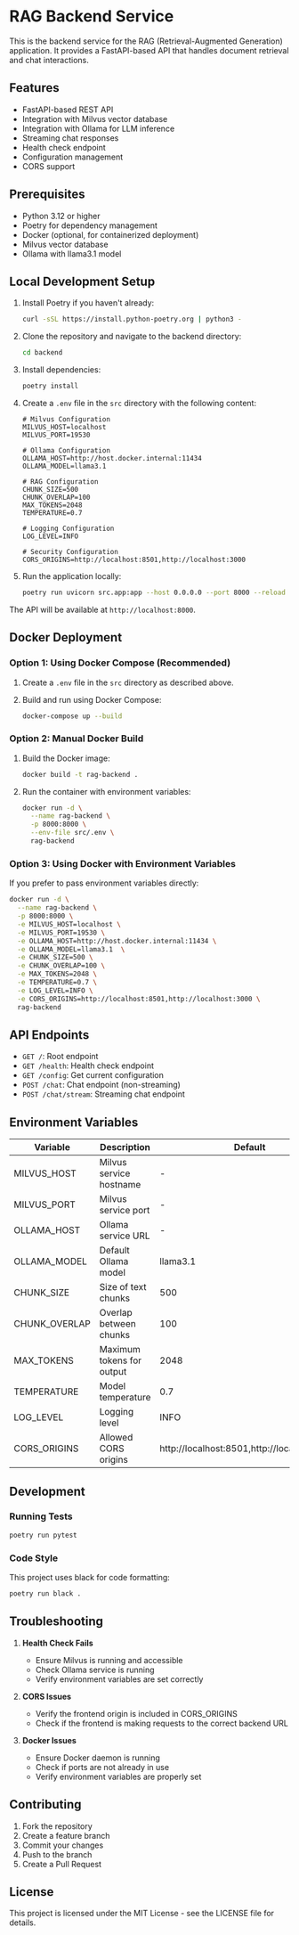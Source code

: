 # RAG Backend Service

This is the backend service for the RAG (Retrieval-Augmented Generation) application. It provides a FastAPI-based API that handles document retrieval and chat interactions.

## Features

- FastAPI-based REST API
- Integration with Milvus vector database
- Integration with Ollama for LLM inference
- Streaming chat responses
- Health check endpoint
- Configuration management
- CORS support

## Prerequisites

- Python 3.12 or higher
- Poetry for dependency management
- Docker (optional, for containerized deployment)
- Milvus vector database
- Ollama with llama3.1  model

## Local Development Setup

1. Install Poetry if you haven't already:
   ```bash
   curl -sSL https://install.python-poetry.org | python3 -
   ```

2. Clone the repository and navigate to the backend directory:
   ```bash
   cd backend
   ```

3. Install dependencies:
   ```bash
   poetry install
   ```

4. Create a `.env` file in the `src` directory with the following content:
   ```env
   # Milvus Configuration
   MILVUS_HOST=localhost
   MILVUS_PORT=19530

   # Ollama Configuration
   OLLAMA_HOST=http://host.docker.internal:11434
   OLLAMA_MODEL=llama3.1 

   # RAG Configuration
   CHUNK_SIZE=500
   CHUNK_OVERLAP=100
   MAX_TOKENS=2048
   TEMPERATURE=0.7

   # Logging Configuration
   LOG_LEVEL=INFO

   # Security Configuration
   CORS_ORIGINS=http://localhost:8501,http://localhost:3000
   ```

5. Run the application locally:
   ```bash
   poetry run uvicorn src.app:app --host 0.0.0.0 --port 8000 --reload
   ```

The API will be available at `http://localhost:8000`.

## Docker Deployment

### Option 1: Using Docker Compose (Recommended)

1. Create a `.env` file in the `src` directory as described above.

2. Build and run using Docker Compose:
   ```bash
   docker-compose up --build
   ```

### Option 2: Manual Docker Build

1. Build the Docker image:
   ```bash
   docker build -t rag-backend .
   ```

2. Run the container with environment variables:
   ```bash
   docker run -d \
     --name rag-backend \
     -p 8000:8000 \
     --env-file src/.env \
     rag-backend
   ```

### Option 3: Using Docker with Environment Variables

If you prefer to pass environment variables directly:

```bash
docker run -d \
  --name rag-backend \
  -p 8000:8000 \
  -e MILVUS_HOST=localhost \
  -e MILVUS_PORT=19530 \
  -e OLLAMA_HOST=http://host.docker.internal:11434 \
  -e OLLAMA_MODEL=llama3.1  \
  -e CHUNK_SIZE=500 \
  -e CHUNK_OVERLAP=100 \
  -e MAX_TOKENS=2048 \
  -e TEMPERATURE=0.7 \
  -e LOG_LEVEL=INFO \
  -e CORS_ORIGINS=http://localhost:8501,http://localhost:3000 \
  rag-backend
```

## API Endpoints

- `GET /`: Root endpoint
- `GET /health`: Health check endpoint
- `GET /config`: Get current configuration
- `POST /chat`: Chat endpoint (non-streaming)
- `POST /chat/stream`: Streaming chat endpoint

## Environment Variables

| Variable | Description | Default | Required |
|----------|-------------|---------|----------|
| MILVUS_HOST | Milvus service hostname | - | Yes |
| MILVUS_PORT | Milvus service port | - | Yes |
| OLLAMA_HOST | Ollama service URL | - | Yes |
| OLLAMA_MODEL | Default Ollama model | llama3.1  | No |
| CHUNK_SIZE | Size of text chunks | 500 | No |
| CHUNK_OVERLAP | Overlap between chunks | 100 | No |
| MAX_TOKENS | Maximum tokens for output | 2048 | No |
| TEMPERATURE | Model temperature | 0.7 | No |
| LOG_LEVEL | Logging level | INFO | No |
| CORS_ORIGINS | Allowed CORS origins | http://localhost:8501,http://localhost:3000 | No |

## Development

### Running Tests

```bash
poetry run pytest
```

### Code Style

This project uses black for code formatting:

```bash
poetry run black .
```

## Troubleshooting

1. **Health Check Fails**
   - Ensure Milvus is running and accessible
   - Check Ollama service is running
   - Verify environment variables are set correctly

2. **CORS Issues**
   - Verify the frontend origin is included in CORS_ORIGINS
   - Check if the frontend is making requests to the correct backend URL

3. **Docker Issues**
   - Ensure Docker daemon is running
   - Check if ports are not already in use
   - Verify environment variables are properly set

## Contributing

1. Fork the repository
2. Create a feature branch
3. Commit your changes
4. Push to the branch
5. Create a Pull Request

## License

This project is licensed under the MIT License - see the LICENSE file for details.
